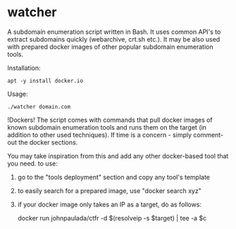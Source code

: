 # watcher
A subdomain enumeration script written in Bash. It uses common API's to extract subdomains quickly (webarchive, crt.sh etc.). It may be also used with prepared docker images of other popular subdomain enumeration tools.

Installation:
        
    apt -y install docker.io

Usage:
    
    ./watcher domain.com


!Dockers!
The script comes with commands that pull docker images of known subdomain enumeration tools and runs them on the target (in addition to other used techniques). If time is a concern - simply comment-out the docker sections.

You may take inspiration from this and add any other docker-based tool that you need. to use:

1. go to the "tools deployment" section and copy any tool's template
2. to easily search for a prepared image, use "docker search xyz"
3. if your docker image only takes an IP as a target, do as follows:

     docker run johnpaulada/ctfr -d $(resolveip -s $target) | tee -a $c
